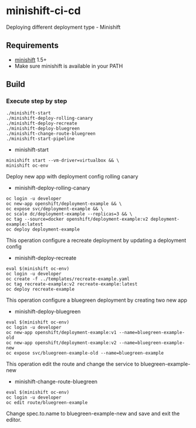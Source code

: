 # minishift-ci-cd
Deploying different deployment type - Minishift

## Requirements
- [minishift](https://docs.openshift.org/latest/minishift/getting-started/installing.html) 1.5+
- Make sure minishift is available in your PATH

## Build

### Execute step by step
```
./minishift-start 
./minishift-deploy-rolling-canary 
./minishift-deploy-recreate 
./minishift-deploy-bluegreen 
./minishift-change-route-bluegreen 
./minishift-start-pipeline
```

* minishift-start
```
minishift start --vm-driver=virtualbox && \
minishift oc-env
```
Deploy new app with deployment config rolling canary
* minishift-deploy-rolling-canary
```
oc login -u developer
oc new-app openshift/deployment-example && \
oc expose svc/deployment-example && \
oc scale dc/deployment-example --replicas=3 && \
oc tag --source=docker openshift/deployment-example:v2 deployment-example:latest
oc deploy deployment-example
```
This operation configure a recreate deployment by updating a deployment config
  
* minishift-deploy-recreate
```
eval $(minishift oc-env)
oc login -u developer
oc create -f ../templates/recreate-example.yaml
oc tag recreate-example:v2 recreate-example:latest
oc deploy recreate-example
```
This operation configure a bluegreen deployment by creating two new app
  
* minishift-deploy-bluegreen
```
eval $(minishift oc-env)
oc login -u developer
oc new-app openshift/deployment-example:v1 --name=bluegreen-example-old
oc new-app openshift/deployment-example:v2 --name=bluegreen-example-new
oc expose svc/bluegreen-example-old --name=bluegreen-example
```
This operation edit the route and change the service to bluegreen-example-new
  
* minishift-change-route-bluegreen
```
eval $(minishift oc-env)
oc login -u developer
oc edit route/bluegreen-example
```
Change spec.to.name to bluegreen-example-new and save and exit the editor.